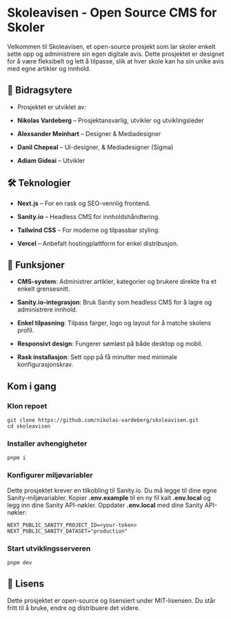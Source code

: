 # Skoleavisen - Open Source CMS for Skoler

Velkommen til Skoleavisen, et open-source prosjekt som lar skoler enkelt sette opp og administrere sin egen digitale avis. Dette prosjektet er designet for å være fleksibelt og lett å tilpasse, slik at hver skole kan ha sin unike avis med egne artikler og innhold.

## 🤝 Bidragsytere

- Prosjektet er utviklet av:

- **Nikolas Vardeberg** – Prosjektansvarlig, utvikler og utviklingsleder

- **Alexsander Meinhart** – Designer & Mediadesigner

- **Danil Chepeal** – UI-designer, & Mediadesigner (Sigma)

- **Adiam Gideai** – Utvikler

## 🛠 Teknologier

- **Next.js** – For en rask og SEO-vennlig frontend.

- **Sanity.io** – Headless CMS for innholdshåndtering.

- **Tailwind CSS** – For moderne og tilpassbar styling.

- **Vercel** – Anbefalt hostingplattform for enkel distribusjon.

## 📌 Funksjoner

- **CMS-system**: Administrer artikler, kategorier og brukere direkte fra et enkelt grensesnitt.

- **Sanity.io-integrasjon**: Bruk Sanity som headless CMS for å lagre og administrere innhold.

- **Enkel tilpasning**: Tilpass farger, logo og layout for å matche skolens profil.

- **Responsivt design**: Fungerer sømløst på både desktop og mobil.

- **Rask installasjon**: Sett opp på få minutter med minimale konfigurasjonskrav.

## Kom i gang

### Klon repoet

```
git clone https://github.com/nikolas-vardeberg/skoleavisen.git
cd skoleavisen
```

### Installer avhengigheter

```
pnpm i
```

### Konfigurer miljøvariabler
Dette prosjektet krever en tilkobling til Sanity.io. Du må legge til dine egne Sanity-miljøvariabler. Kopier **.env.example** til en ny fil kalt **.env.local** og legg inn dine Sanity API-nøkler.
Oppdater **.env.local** med dine Sanity API-nøkler:
```
NEXT_PUBLIC_SANITY_PROJECT_ID=<your-token>
NEXT_PUBLIC_SANITY_DATASET="production"
```

### Start utviklingsserveren

```
pnpm dev
```

## 📜 Lisens

Dette prosjektet er open-source og lisensiert under MIT-lisensen. Du står fritt til å bruke, endre og distribuere det videre.